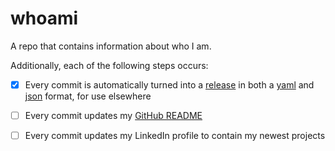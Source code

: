 # whoami
A repo that contains information about who I am.

Additionally, each of the following steps occurs:
- [x] Every commit is automatically turned into a [release](https://github.com/Timothy-Gonzalez/whoami/releases/latest) in both a [yaml](https://github.com/Timothy-Gonzalez/whoami/releases/latest/download/whoami.yaml) and [json](https://github.com/Timothy-Gonzalez/whoami/releases/latest/download/whoami.json) format, for use elsewhere
- [ ] Every commit updates my [GitHub README](https://github.com/timothy-gonzalez/timothy-gonzalez)
- [ ] Every commit updates my LinkedIn profile to contain my newest projects

